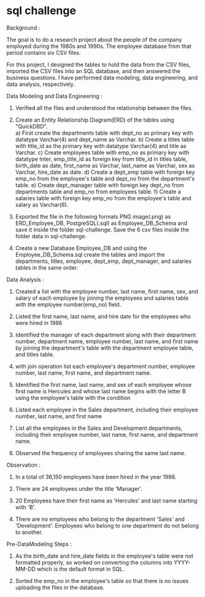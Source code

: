 # sql challenge

Background :

The goal is to do a research project about the people of the company employed during the 1980s and 1990s. The employee database from that period contains six CSV files.

For this project, I designed the tables to hold the data from the CSV files, imported the CSV files into an SQL database, and then answered the business questions. I have performed data modeling, data engineering, and data analysis, respectively.


Data Modeling and Data Engineering :

1. Verified all the files and understood the relationship between the files. 

2. Create an Entity Relationship Diagram(ERD) of the tables using "QuickDBD".  
	a) First create the departments table with dept_no as primary key with datatype Varchar(4) and dept_name as Varchar.
	b) Create a titles table with title_id as the primary key with datatype Varchar(4) and title as Varchar.
	c) Create employees table with emp_no as primary key with datatype Inter, emp_title_id as foreign key from  title_id in titles table, birth_date as date, first_name as Varchar, last_name as Varchar, sex as Varchar, 	        	    hire_date as date.
	d) Create a dept_emp table with foreign key emp_no from the employee's table and dept_no from the department's table.
	e) Create dept_manager table with foreign key dept_no from departments table and emp_no from employees table.
	f) Create a salaries table with foreign key emp_no from the employee's table and salary as Varchar(6).

3. Exported the file in the following formats PNG image(.png) as ERD_Employee_DB, PostgreSQL(.sql) as Employee_DB_Schema and save it inside the folder sql-challenge. Save the 6 csv files inside the folder data in  sql-challenge.

4. Create a new Database Employee_DB and using the Employee_DB_Schema.sql create the tables and import the departments, titles, employee, dept_emp, dept_manager, and salaries tables in the same order. 

Data Analysis :

1. Created a list with the employee number, last name, first name, sex, and salary of each employee by joining the employees and salaries table with the employee number(emp_no) field.

2. Listed the first name, last name, and hire date for the employees who were hired in 1986 

3. Identified the manager of each department along with their department number, department name, employee number, last name, and first name  by joining the department's table with the department employee table,  and titles table.

4. with join operation list each employee's department number, employee number, last name, first name, and department name.

5. Identified the first name, last name, and sex of each employee whose first name is Hercules and whose last name begins with the letter B using the employee's table with the condition
   
6. Listed each employee in the Sales department, including their employee number, last name, and first name 

7. List all the employees in the Sales and Development departments, including their employee number, last name, first name, and department name.

8. Observed the frequency of employees sharing the same last name. 

Observation :

1. In a total of 36,150 employees have been hired in the year 1986.

2. There are 24 employees under the title 'Manager'.

3. 20 Employees have their first name as 'Hercules' and last name starting with 'B'.

4. There are no employees who belong to the department 'Sales' and 'Development'. Employees who belong to one department do not belong to another.

Pre-DataModeling Steps :
	
1. As the birth_date and hire_date fields in the employee's table were not formatted properly, so worked on converting the columns into YYYY-MM-DD which is the default format in SQL. 

2. Sorted the emp_no in the employee's table so that there is no issues uploading the files in the database.
